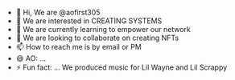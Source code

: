 - 👋 Hi, We are @aofirst305
- 👀 We are interested in CREATING SYSTEMS
- 🌱 We are currently learning to empower our network
- 💞️ We are looking to collaborate on creating NFTs
- 📫 How to reach me is by email or PM
- 😄 AO: ...
- ⚡ Fun fact: ... We produced music for Lil Wayne and Lil Scrappy

<!---
aofirst305/aofirst305 is a ✨ special ✨ repository because its `README.md` (this file) appears on your GitHub profile.
You can click the Preview link to take a look at your changes.
--->
